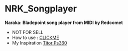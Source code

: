 # NRK_Songplayer
**Naraka: Bladepoint song player from MIDI by Redcomet**
- NOT FOR SELL
- How to use : [CLICKME](https://www.youtube.com/channel/UCUL1zoQG6k7rBKwNGBXbFng)
- My Inspiration [Titor Ps360](https://www.youtube.com/watch?v=f0EuECyRqF0)
